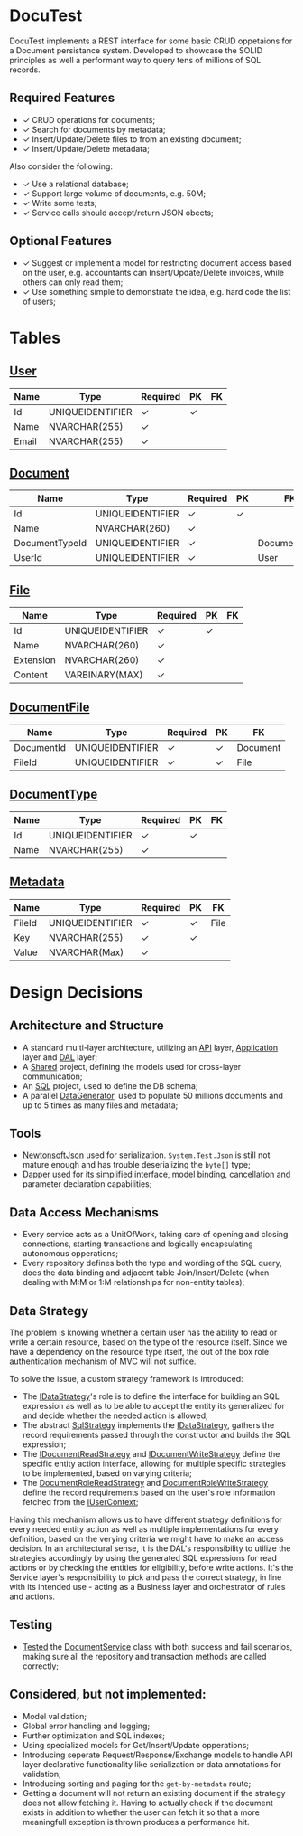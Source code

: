 # DocuTest
DocuTest implements a REST interface for some basic CRUD oppetaions for a Document persistance system. Developed to showcase the SOLID principles as well a performant way to query tens of millions of SQL records.

## Required Features
- ✓ CRUD operations for documents;
- ✓ Search for documents by metadata;
- ✓ Insert/Update/Delete files to from an existing document;
- ✓ Insert/Update/Delete metadata;

Also consider the following:
- ✓ Use a relational database;
- ✓ Support large volume of documents, e.g. 50M;
- ✓ Write some tests;
- ✓ Service calls should accept/return JSON obects;

## Optional Features
- ✓ Suggest or implement a model for restricting document access based on the user, e.g. accountants can Insert/Update/Delete invoices, while others can only read them;
- ✓ Use something simple to demonstrate the idea, e.g. hard code the list of users;

# Tables
## [User](./DocuTest.Data.Main.Generator/User.sql)
| Name | Type | Required | PK | FK |
| ------------- | ------------- | ------------- | ------------- | ------------- |
| Id | UNIQUEIDENTIFIER | ✓ | ✓ |  |
| Name | NVARCHAR(255) | ✓ |  |  |
| Email | NVARCHAR(255) | ✓ |  |  |

## [Document](./DocuTest.Data.Main.Generator/Document.sql)
| Name | Type | Required | PK | FK |
| ------------- | ------------- | ------------- | ------------- | ------------- |
| Id | UNIQUEIDENTIFIER | ✓ | ✓ |  |
| Name | NVARCHAR(260) | ✓ |  |  |
| DocumentTypeId | UNIQUEIDENTIFIER | ✓ |  | DocumentType |
| UserId | UNIQUEIDENTIFIER | ✓ |  | User |

## [File](./DocuTest.Data.Main.Generator/File.sql)
| Name | Type | Required | PK | FK |
| ------------- | ------------- | ------------- | ------------- | ------------- |
| Id | UNIQUEIDENTIFIER | ✓ | ✓ |  |
| Name | NVARCHAR(260) | ✓ |  |  |
| Extension | NVARCHAR(260) | ✓ |  |  |
| Content | VARBINARY(MAX) | ✓ |  |  |

## [DocumentFile](./DocuTest.Data.Main.Generator/DocumentFile.sql)
| Name | Type | Required | PK | FK |
| ------------- | ------------- | ------------- | ------------- | ------------- |
| DocumentId | UNIQUEIDENTIFIER | ✓ | ✓ | Document |
| FileId | UNIQUEIDENTIFIER | ✓ | ✓ | File |

## [DocumentType](./DocuTest.Data.Main.Generator/DocumentFile.sql)
| Name | Type | Required | PK | FK |
| ------------- | ------------- | ------------- | ------------- | ------------- |
| Id | UNIQUEIDENTIFIER | ✓ | ✓ |  |
| Name | NVARCHAR(255) | ✓ |  |  |

## [Metadata](./DocuTest.Data.Main.Generator/Metadata.sql)
| Name | Type | Required | PK | FK |
| ------------- | ------------- | ------------- | ------------- | ------------- |
| FileId | UNIQUEIDENTIFIER | ✓ | ✓ | File |
| Key | NVARCHAR(255) | ✓ | ✓ |  |
| Value | NVARCHAR(Max) | ✓ |  |  |

# Design Decisions
## Architecture and Structure
- A standard multi-layer architecture, utilizing an [API](DocuTest.Api/) layer, [Application](DocuTest.Application/) layer and [DAL](DocuTest.Data.Main.DAL/) layer;
- A [Shared](DocuTest.Shared/) project, defining the models used for cross-layer communication;
- An [SQL](DocuTest.Data.Main.Generator/) project, used to define the DB schema;
- A parallel [DataGenerator](DocuTest.Data.Main.DAL/Generators/DataGenerator.cs), used to populate 50 millions documents and up to 5 times as many files and metadata;

## Tools
- [NewtonsoftJson](https://www.newtonsoft.com/json) used for serialization. `System.Test.Json` is still not mature enough and has trouble deserializing the `byte[]` type;
- [Dapper](https://dapper-tutorial.net/dapper) used for its simplified interface, model binding, cancellation and parameter declaration capabilities;

## Data Access Mechanisms
- Every service acts as a UnitOfWork, taking care of opening and closing connections, starting transactions and logically encapsulating autonomous opperations;
- Every repository defines both the type and wording of the SQL query, does the data binding and adjacent table Join/Insert/Delete (when dealing with M:M or 1:M relationships for non-entity tables);

## Data Strategy
The problem is knowing whether a certain user has the ability to read or write a certain resource, based on the type of the resource itself. Since we have a dependency on the resource type itself, the out of the box role authentication mechanism of MVC will not suffice.

To solve the issue, a custom strategy framework is introduced:
- The [IDataStrategy](./DocuTest.Shared/Interfaces/IDataStrategy.cs)'s role is to define the interface for building an SQL expression as well as to be able to accept the entity its generalized for and decide whether the needed action is allowed;
- The abstract [SqlStrategy](./DocuTest.Shared/Strategies/SqlStrategy.cs) implements the [IDataStrategy](./DocuTest.Shared/Interfaces/IDataStrategy.cs), gathers the record requirements passed through the constructor and builds the SQL expression;
- The [IDocumentReadStrategy](./DocuTest.Application/Interfaces/IDocumentReadStrategy.cs) and [IDocumentWriteStrategy](./DocuTest.Application/Interfaces/IDocumentWriteStrategy.cs) define the specific entity action interface, allowing for multiple specific strategies to be implemented, based on varying criteria;
- The [DocumentRoleReadStrategy](./DocuTest.Application/Strategies/DocumentRoleReadStrategy.cs) and [DocumentRoleWriteStrategy](./DocuTest.Application/Strategies/DocumentRoleWriteStrategy.cs) define the record requirements based on the user's role information fetched from the [IUserContext](./DocuTest.Shared/Interfaces/IUserContext.cs);

Having this mechanism allows us to have different strategy definitions for every needed entity action as well as multiple implementations for every definition, based on the verying criteria we might have to make an access decision. In an architectural sense, it is the DAL's responsibility to utilize the strategies accordingly by using the generated SQL expressions for read actions or by checking the entities for eligibility, before write actions. It's the Service layer's responsibility to pick and pass the correct strategy, in line with its intended use - acting as a Business layer and orchestrator of rules and actions.

## Testing
- [Tested](DocuTest.Tests.Unit/Services/DocumentServiceTests.cs) the [DocumentService](DocuTest.Application/Services/DocumentService.cs) class with both success and fail scenarios, making sure all the repository and transaction methods are called correctly;

## Considered, but not implemented:
- Model validation;
- Global error handling and logging;
- Further optimization and SQL indexes;
- Using specialized models for Get/Insert/Update opperations;
- Introducing seperate Request/Response/Exchange models to handle API layer declarative functionality like serialization or data annotations for validation;
- Introducing sorting and paging for the `get-by-metadata` route;
- Getting a document will not return an existing document if the strategy does not allow fetching it. Having to actually check if the document exists in addition to whether the user can fetch it so that a more meaningfull exception is thrown produces a performance hit.